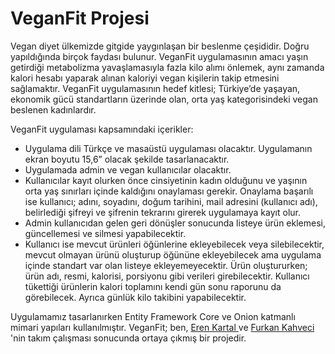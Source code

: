 # VeganFit Projesi
Vegan diyet ülkemizde gitgide yaygınlaşan bir beslenme çeşididir. Doğru yapıldığında birçok faydası bulunur. VeganFit uygulamasının amacı yaşın getirdiği metabolizma yavaşlamasıyla fazla kilo alımı önlemek, aynı zamanda kalori hesabı yaparak alınan kaloriyi vegan kişilerin takip etmesini sağlamaktır. VeganFit uygulamasının hedef kitlesi; Türkiye’de yaşayan, ekonomik gücü standartların üzerinde olan, orta yaş kategorisindeki vegan beslenen kadınlardır.

VeganFit uygulaması kapsamındaki içerikler:
- Uygulama dili Türkçe ve masaüstü uygulaması olacaktır. Uygulamanın ekran boyutu 15,6” olacak şekilde tasarlanacaktır. 
- Uygulamada admin ve vegan kullanıcılar olacaktır. 
- Kullanıcılar kayıt olurken önce cinsiyetinin kadın olduğunu ve yaşının orta yaş sınırları içinde kaldığını onaylaması gerekir. Onaylama başarılı ise kullanıcı; adını, soyadını, doğum tarihini, mail adresini (kullanıcı adı), belirlediği şifreyi ve şifrenin tekrarını girerek uygulamaya kayıt olur.
- Admin kullanıcıdan gelen geri dönüşler sonucunda listeye ürün eklemesi, güncellemesi ve silmesi yapabilecektir. 
- Kullanıcı ise mevcut ürünleri öğünlerine ekleyebilecek veya silebilecektir, mevcut olmayan ürünü oluşturup öğününe ekleyebilecek ama uygulama içinde standart var olan listeye ekleyemeyecektir. Ürün oluştururken; ürün adı, resmi, kalorisi, porsiyonu gibi verileri girebilecektir. Kullanıcı tükettiği ürünlerin kalori toplamını kendi gün sonu raporunu da görebilecek. Ayrıca günlük kilo takibini yapabilecektir.

Uygulamamız tasarlanırken Entity Framework Core ve Onion katmanlı mimari yapıları kullanılmıştır. VeganFit; ben, <a href="https://github.com/KartalEren"> Eren Kartal <a/> ve <a href="https://github.com/KahveciFurkan"> Furkan Kahveci <a/>'nin takım çalışması sonucunda ortaya çıkmış bir projedir.
